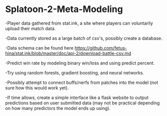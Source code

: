 # Splatoon-2-Meta-Modeling

-Player data gathered from stat.ink, a site where players can voluntarily upload their match data.

-Data currently stored as a large batch of csv's, possibly create a database.

-Data schema can be found here https://github.com/fetus-hina/stat.ink/blob/master/doc/api-2/download-battle-csv.md

-Predict win rate by modeling binary win/loss and using predict percent.

-Try using random forests, gradient boosting, and neural networks.

-Possibly attempt to connect buffs/nerfs from patches into the model (not sure how this would work yet).

-If time allows, create a simple interface like a flask website to output predictions based on user submitted data (may not be practical depending on how many predictors the model ends up using).
